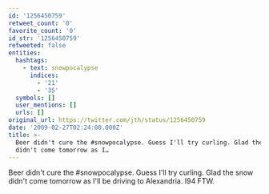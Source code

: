 ```yaml
---
id: '1256450759'
retweet_count: '0'
favorite_count: '0'
id_str: '1256450759'
retweeted: false
entities:
  hashtags:
    - text: snowpocalypse
      indices:
        - '21'
        - '35'
  symbols: []
  user_mentions: []
  urls: []
original_url: https://twitter.com/jth/status/1256450759
date: '2009-02-27T02:24:00.000Z'
title: >-
  Beer didn't cure the #snowpocalypse. Guess I'll try curling. Glad the snow
  didn't come tomorrow as I…
---
```


Beer didn't cure the #snowpocalypse. Guess I'll try curling. Glad the snow didn't come tomorrow as I'll be driving to Alexandria. I94 FTW.
